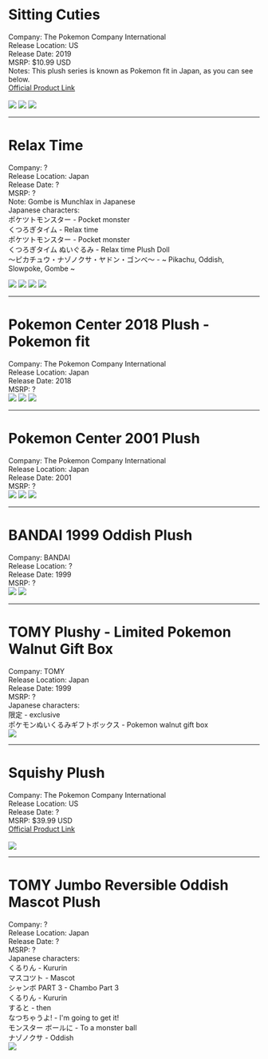 # Sitting Cuties
Company: The Pokemon Company International<br>
Release Location: US<br>
Release Date: 2019<br>
MSRP: $10.99 USD<br>
Notes: This plush series is known as Pokemon fit in Japan, as you can see below.<br>
[Official Product Link](https://www.pokemoncenter.com/product/701-03794/oddish-sitting-cuties-plush-7-in)<br><br>
<img src="https://i.imgur.com/aAQnXCc.jpg">
<img src="https://i.imgur.com/bBgKMfC.jpg">
<img src="https://i.imgur.com/Cuug8aF.jpg">

---

# Relax Time
Company: ?<br>
Release Location: Japan<br>
Release Date: ?<br>
MSRP: ?<br>
Note: Gombe is Munchlax in Japanese<br>
Japanese characters:<br>
ポケツトモンスター - Pocket monster<br>
くつろぎタイム - Relax time<br>
ポケツトモンスター - Pocket monster<br>
くつろぎタイム ぬいぐるみ - Relax time Plush Doll<br>
〜ピカチュウ・ナゾノクサ・ヤドン・ゴンべ〜 - ~ Pikachu, Oddish, Slowpoke, Gombe ~<br>

<img src="https://i.imgur.com/7YzFaDx.jpg">
<img src="https://i.imgur.com/3PV28cf.jpg">
<img src="https://i.imgur.com/yGreWD1.jpg">
<img src="https://i.imgur.com/4GwR7KT.jpg">

---

# Pokemon Center 2018 Plush - Pokemon fit
Company: The Pokemon Company International<br>
Release Location: Japan<br>
Release Date: 2018<br>
MSRP: ?<br>
<img src="https://i.imgur.com/uNHc9j4.jpg">
<img src="https://i.imgur.com/iJXyQHu.jpg">
<img src="https://i.imgur.com/e47Wx3D.jpg">

---

# Pokemon Center 2001 Plush
Company: The Pokemon Company International<br>
Release Location: Japan<br>
Release Date: 2001<br>
MSRP: ?<br>
<img src="https://i.imgur.com/Ou696X6.jpg">
<img src="https://i.imgur.com/54JYsxs.jpg">
<img src="https://i.imgur.com/DeNi3eO.jpg">

---

# BANDAI 1999 Oddish Plush
Company: BANDAI<br>
Release Location: ?<br>
Release Date: 1999<br>
MSRP: ?<br>
<img src="https://i.imgur.com/GiyH4jF.jpg">
<img src="https://i.imgur.com/uLbS0Ws.jpg">

---

# TOMY Plushy - Limited Pokemon Walnut Gift Box
Company: TOMY<br>
Release Location: Japan<br>
Release Date: 1999<br>
MSRP: ?<br>
Japanese characters:<br>
限定 - exclusive<br>
ポケモンぬいくるみギフトボックス - Pokemon walnut gift box<br>
<img src="https://i.imgur.com/okax229.jpg">

---

# Squishy Plush
Company: The Pokemon Company International<br>
Release Location: US<br>
Release Date: ?<br>
MSRP: $39.99 USD<br>
[Official Product Link](https://www.pokemoncenter.com/product/701-02919/oddish-squishy-plush-10-in)<br><br>
<img src="https://i.imgur.com/wjhbL6w.jpg">

---

# TOMY Jumbo Reversible Oddish Mascot Plush
Company: ?<br>
Release Location: Japan<br>
Release Date: ?<br>
MSRP: ?<br>
Japanese characters:<br>
くるりん - Kururin<br>
マスコツト - Mascot<br>
シャンボ PART 3 - Chambo Part 3<br>
くるりん - Kururin<br>
すると - then<br>
なつちゃうよ! - I'm going to get it!<br>
モンスター ボールに - To a monster ball<br>
ナゾノクサ - Oddish<br>
<img src="https://i.imgur.com/0Uzp1na.jpg">
